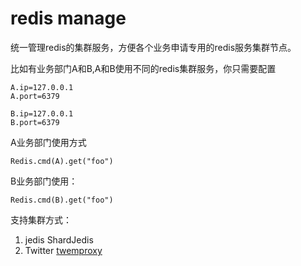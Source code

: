 # redis manage

统一管理redis的集群服务，方便各个业务申请专用的redis服务集群节点。

比如有业务部门A和B,A和B使用不同的redis集群服务，你只需要配置

    A.ip=127.0.0.1
    A.port=6379

    B.ip=127.0.0.1
    B.port=6379

A业务部门使用方式

    Redis.cmd(A).get("foo")
    
B业务部门使用：
    
    Redis.cmd(B).get("foo")


支持集群方式：

1. jedis ShardJedis 
1. Twitter [twemproxy](https://github.com/WangJunTYTL/twemproxy)




